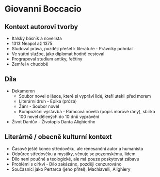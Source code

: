# Giovanni Boccacio

## Kontext autorovi tvorby

- Italský básník a novelista
- 1313 Neapol až 1375
- Studoval práva, později přešel k literatuře - Právníky pohrdal
- Ve státní službe, jako diplomat hodně cestoval
- Prograpoval studium antiky, řečtiny
- Zemřel v chudobě

## Díla

- Dekameron
  - Soubor novel o lásce, které si vypráví lidé, kteří utekli před morem
  - Literární druh - Epika (próza)
  - Žánr - Soubor novel
  - Kompoziční výstavba - Rámcová novela (popis morové rány), sbírka 100 novel dělených do 10 dnů vyprávění
- Život Dantův - Životopis Danta Alighieriho

## Literárně / obecně kulturní kontext

- Časově ještě konec středověku, ale renesanční autor a humanista
- Odpůrce středověku a mystiky, věnuje se pozemskému, lidem
- Dílo není poučné a teologické, ale má pouze poskytovat zábavu
- Problémi s církví - Dílo zakázáno, později cenzurováno
- Současníci jako Pertarca (jeho přítel), Machiavelli, Alighiery
